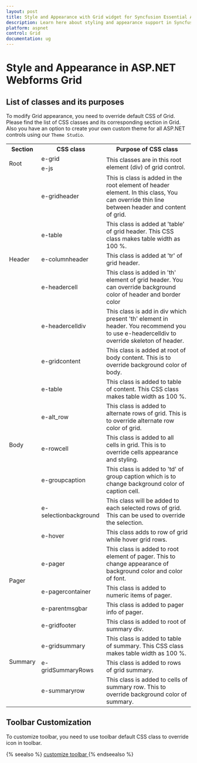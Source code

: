 ```yaml
---
layout: post
title: Style and Appearance with Grid widget for Syncfusion Essential ASP.NET
description: Learn here about styling and appearance support in Syncfusion Essential ASP.NET Webforms Grid Control, its elements, and more.
platform: aspnet
control: Grid
documentation: ug
---
```


# Style and Appearance in ASP.NET Webforms Grid

## List of classes and its purposes

To modify Grid appearance, you need to override default CSS of Grid. Please find the list of CSS classes and its corresponding section in Grid. Also you have an option to create your own custom theme for all ASP.NET controls using our `Theme Studio`. 

<table>
        <tr>
            <th>
                Section
            </th>
            <th>
                CSS class
            </th>
            <th>
                Purpose of CSS class
            </th>
        </tr>
        <tr>
            <td rowspan="2">
                Root 
            </td>
            <td>
                e-grid 
            </td>
            <td rowspan="2">
                This classes are in this root element (div) of grid control. 
            </td>
        </tr>
        <tr>          
            <td>
                e-js
            </td>
        </tr>
        <tr>
            <td rowspan="5">
                Header
            </td>
            <td>
                e-gridheader
            </td>
            <td>
                This is class is added in the root element of header element. In this class, You can override thin line between header and content of grid.
            </td>
        </tr>
        <tr> 
            <td>
                e-table
            </td>
            <td>
                This class is added at 'table' of grid header. This CSS class makes table width as 100 %.
            </td>
        </tr>
        <tr>   
            <td>
                e-columnheader
            </td>
            <td>
                This class is added at 'tr' of grid header. 
            </td>
        </tr>
        <tr>
            <td>
                e-headercell
            </td>
            <td>
                This class is added in 'th' element of grid header. You can override background color of header and border color
            </td>
        </tr>
        <tr> 
            <td>
                e-headercelldiv
            </td>
            <td>
                This class is add in div which present 'th' element in header. You recommend you to use e-headercelldiv to override skeleton of header.
            </td>
        </tr>
        <tr>
            <td rowspan="7">
                Body
            </td>
            <td>
                e-gridcontent
            </td>
            <td>
                This class is added at root of body content. This is to override background color of body.
            </td>
        </tr>
        <tr>
            <td>
                e-table
            </td>
            <td>
                This class is added to table of content. This CSS class makes table width as 100 %.
            </td>
        </tr>
        <tr>
            <td>
                e-alt_row
            </td>
            <td>
                This class is added to alternate rows of grid. This is to override alternate row color of grid.
            </td>
        </tr>
        <tr>
            <td>
                e-rowcell
            </td>
            <td>
                This class is added to all cells in grid. This is to override cells appearance and styling.
            </td>
        </tr>
        <tr>
            <td>
                e-groupcaption
            </td>
            <td>
                This class is added to 'td' of group caption which is to change background color of caption cell.
            </td>
        </tr>
        <tr>
            <td>
                e-selectionbackground
            </td>
            <td>
                This class will be added to each selected rows of grid. This can be used to override the selection.
            </td>
        </tr>
        <tr>
            <td>
                e-hover 
            </td>
            <td>
                This class adds to row of grid while hover grid rows.
            </td>
        </tr>
        <tr>
            <td rowspan="3">
                Pager
            </td>
            <td>
                e-pager
            </td>
            <td>
                This class is added to root element of pager. This to change appearance of background color and color of font.
            </td>
        </tr>
        <tr>  
            <td>
                e-pagercontainer
            </td>
            <td>
                This class is added to numeric items of pager.
            </td>
        </tr>
        <tr>   
            <td>
                e-parentmsgbar
            </td>
            <td>
                This class is added to pager info of pager.
            </td>
        </tr>
        <tr>
            <td rowspan="4">
                Summary
            </td>
            <td>
                e-gridfooter
            </td>
            <td>
                This class is added to root of summary div.
            </td>
        </tr>
        <tr>    
            <td>
                e-gridsummary
            </td>
            <td>
                This class is added to table of summary. This CSS class makes table width as 100 %.
            </td>
        </tr>
        <tr>   
            <td>
                e-gridSummaryRows
            </td>
            <td>
                This class is added to rows of grid summary. 
            </td>
        </tr>
        <tr>
            <td>
                e-summaryrow
            </td>
            <td>
                This class is added to cells of summary row. This to override background color of summary.
            </td>
        </tr>
    </table>
	
## Toolbar Customization

To customize toolbar, you need to use toolbar default CSS class to override icon in toolbar. 

{% seealso %} [customize toolbar ](https://www.syncfusion.com/kb/5076/how-to-change-custom-icons-for-default-edit-toolbar-items "customize toolbar") {% endseealso %}

